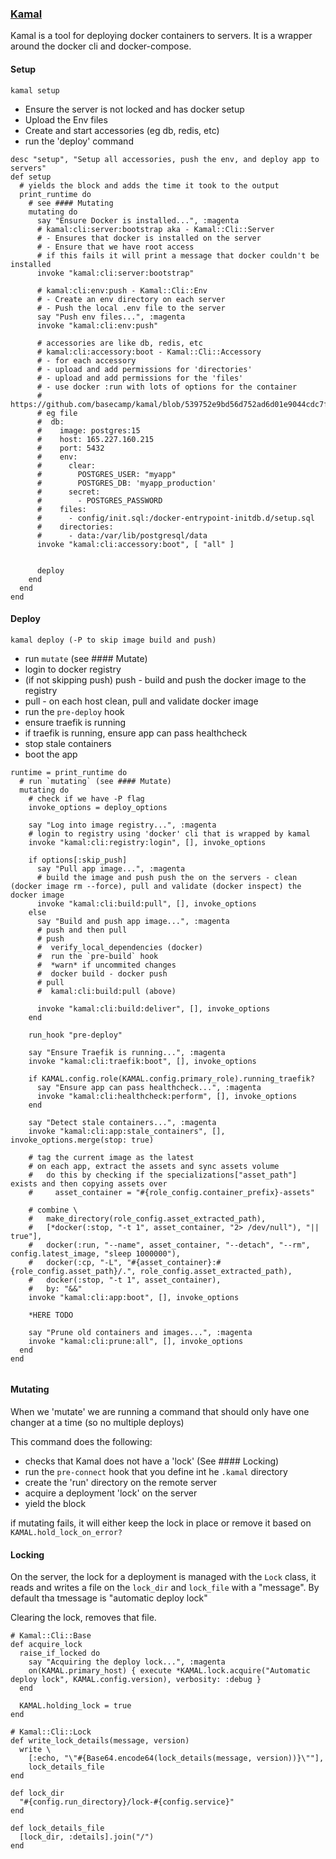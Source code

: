 ### [Kamal](https://kamal-deploy.org/) 

Kamal is a tool for deploying docker containers to servers. It is a wrapper around the docker cli and docker-compose.

#### Setup

`kamal setup`
 - Ensure the server is not locked and has docker setup
 - Upload the Env files
 - Create and start accessories (eg db, redis, etc)
 - run the 'deploy' command 

```
desc "setup", "Setup all accessories, push the env, and deploy app to servers"
def setup
  # yields the block and adds the time it took to the output
  print_runtime do
    # see #### Mutating
    mutating do
      say "Ensure Docker is installed...", :magenta
      # kamal:cli:server:bootstrap aka - Kamal::Cli::Server 
      # - Ensures that docker is installed on the server
      # - Ensure that we have root access
      # if this fails it will print a message that docker couldn't be installed
      invoke "kamal:cli:server:bootstrap"
      
      # kamal:cli:env:push - Kamal::Cli::Env
      # - Create an env directory on each server
      # - Push the local .env file to the server
      say "Push env files...", :magenta
      invoke "kamal:cli:env:push"

      # accessories are like db, redis, etc
      # kamal:cli:accessory:boot - Kamal::Cli::Accessory
      # - for each accessory
      # - upload and add permissions for 'directories'
      # - upload and add permissions for the 'files'
      # - use docker :run with lots of options for the container
      # https://github.com/basecamp/kamal/blob/539752e9bd56d752ad6d01e9044cdc7f47149881/lib/mrsk/commands/accessory.rb#L11 
      # eg file
      #  db:
      #    image: postgres:15
      #    host: 165.227.160.215
      #    port: 5432
      #    env:
      #      clear:
      #        POSTGRES_USER: "myapp"
      #        POSTGRES_DB: 'myapp_production'
      #      secret:
      #        - POSTGRES_PASSWORD
      #    files:
      #      - config/init.sql:/docker-entrypoint-initdb.d/setup.sql
      #    directories:
      #      - data:/var/lib/postgresql/data
      invoke "kamal:cli:accessory:boot", [ "all" ]
      
      
      deploy
    end
  end
end  
```

#### Deploy

`kamal deploy (-P to skip image build and push)`

- run `mutate` (see #### Mutate)
- login to docker registry
- (if not skipping push) push - build and push the docker image to the registry 
- pull - on each host clean, pull and validate docker image
- run the `pre-deploy` hook
- ensure traefik is running
- if traefik is running, ensure app can pass healthcheck
- stop stale containers
- boot the app

```
runtime = print_runtime do
  # run `mutating` (see #### Mutate)
  mutating do
    # check if we have -P flag
    invoke_options = deploy_options

    say "Log into image registry...", :magenta
    # login to registry using 'docker' cli that is wrapped by kamal
    invoke "kamal:cli:registry:login", [], invoke_options

    if options[:skip_push]
      say "Pull app image...", :magenta
      # build the image and push push the on the servers - clean (docker image rm --force), pull and validate (docker inspect) the docker image
      invoke "kamal:cli:build:pull", [], invoke_options
    else
      say "Build and push app image...", :magenta
      # push and then pull 
      # push
      #  verify_local_dependencies (docker)
      #  run the `pre-build` hook
      #  *warn* if uncommited changes
      #  docker build - docker push 
      # pull
      #  kamal:cli:build:pull (above)
      
      invoke "kamal:cli:build:deliver", [], invoke_options
    end

    run_hook "pre-deploy"

    say "Ensure Traefik is running...", :magenta
    invoke "kamal:cli:traefik:boot", [], invoke_options

    if KAMAL.config.role(KAMAL.config.primary_role).running_traefik?
      say "Ensure app can pass healthcheck...", :magenta
      invoke "kamal:cli:healthcheck:perform", [], invoke_options
    end

    say "Detect stale containers...", :magenta
    invoke "kamal:cli:app:stale_containers", [], invoke_options.merge(stop: true)

    # tag the current image as the latest
    # on each app, extract the assets and sync assets volume
    #   do this by checking if the specializations["asset_path"] exists and then copying assets over
    #     asset_container = "#{role_config.container_prefix}-assets"

    # combine \
    #   make_directory(role_config.asset_extracted_path),
    #   [*docker(:stop, "-t 1", asset_container, "2> /dev/null"), "|| true"],
    #   docker(:run, "--name", asset_container, "--detach", "--rm", config.latest_image, "sleep 1000000"),
    #   docker(:cp, "-L", "#{asset_container}:#{role_config.asset_path}/.", role_config.asset_extracted_path),
    #   docker(:stop, "-t 1", asset_container),
    #   by: "&&"
    invoke "kamal:cli:app:boot", [], invoke_options
    
    *HERE TODO

    say "Prune old containers and images...", :magenta
    invoke "kamal:cli:prune:all", [], invoke_options
  end
end


```
#### Mutating 

When we 'mutate' we are running a command that should only have one changer at a time (so no multiple deploys)

This command does the following:
- checks that Kamal does not have a 'lock' (See #### Locking)
- run the `pre-connect` hook that you define int he `.kamal` directory
- create the 'run' directory on the remote server
- acquire a deployment 'lock' on the server 
- yield the block

if mutating fails, it will either keep the lock in place or remove it based on `KAMAL.hold_lock_on_error?`

#### Locking

On the server, the lock for a deployment is managed with the `Lock` class, it reads and writes a file on the `lock_dir` and `lock_file` with a "message".  By default tha tmessage is "automatic deploy lock"

Clearing the lock, removes that file.

```
# Kamal::Cli::Base
def acquire_lock
  raise_if_locked do
    say "Acquiring the deploy lock...", :magenta
    on(KAMAL.primary_host) { execute *KAMAL.lock.acquire("Automatic deploy lock", KAMAL.config.version), verbosity: :debug }
  end

  KAMAL.holding_lock = true
end

# Kamal::Cli::Lock
def write_lock_details(message, version)
  write \
    [:echo, "\"#{Base64.encode64(lock_details(message, version))}\""],
    lock_details_file
end

def lock_dir
  "#{config.run_directory}/lock-#{config.service}"
end

def lock_details_file
  [lock_dir, :details].join("/")
end
```
